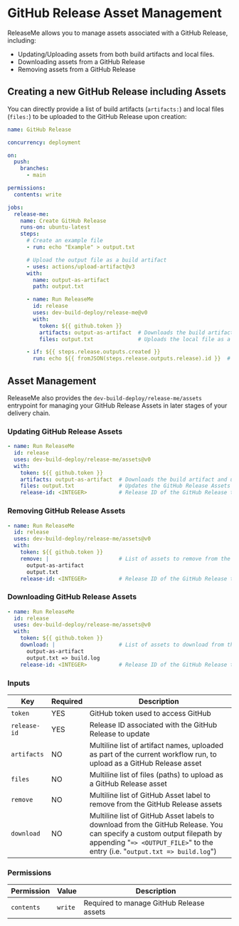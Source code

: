 <!--
SPDX-FileCopyrightText: 2023 Kevin de Jong <monkaii@hotmail.com>
SPDX-License-Identifier: MIT
-->

# GitHub Release Asset Management

ReleaseMe allows you to manage assets associated with a GitHub Release, including:

- Updating/Uploading assets from both build artifacts and local files.
- Downloading assets from a GitHub Release
- Removing assets from a GitHub Release

## Creating a new GitHub Release including Assets

You can directly provide a list of build artifacts (`artifacts:`) and local files (`files:`) to be uploaded to the GitHub Release upon creation:

```yaml
name: GitHub Release

concurrency: deployment

on:
  push:
    branches:
      - main

permissions:
  contents: write

jobs:
  release-me:
    name: Create GitHub Release
    runs-on: ubuntu-latest
    steps:
      # Create an example file
      - run: echo "Example" > output.txt

      # Upload the output file as a build artifact
      - uses: actions/upload-artifact@v3
      with:
        name: output-as-artifact
        path: output.txt

      - name: Run ReleaseMe
        id: release
        uses: dev-build-deploy/release-me@v0
        with:
          token: ${{ github.token }}
          artifacts: output-as-artifact  # Downloads the build artifact and uploads it as a GitHub Release Asset
          files: output.txt              # Uploads the local file as a GitHub Release Asset

      - if: ${{ steps.release.outputs.created }}
        run: echo ${{ fromJSON(steps.release.outputs.release).id }}  # This will provide the newly created GitHub Release ID
```

## Asset Management

ReleaseMe also provides the `dev-build-deploy/release-me/assets` entrypoint for managing your GitHub Release Assets in later stages of your delivery chain.

### Updating GitHub Release Assets

```yaml
- name: Run ReleaseMe
  id: release
  uses: dev-build-deploy/release-me/assets@v0
  with:
    token: ${{ github.token }}
    artifacts: output-as-artifact  # Downloads the build artifact and updates the GitHub Release assets
    files: output.txt              # Updates the GitHub Release Assets to include the local file
    release-id: <INTEGER>          # Release ID of the GitHub Release to update
```

### Removing GitHub Release Assets


```yaml
- name: Run ReleaseMe
  id: release
  uses: dev-build-deploy/release-me/assets@v0
  with:
    token: ${{ github.token }}
    remove: |                      # List of assets to remove from the GitHub Release
      output-as-artifact
      output.txt
    release-id: <INTEGER>          # Release ID of the GitHub Release to update
```

### Downloading GitHub Release Assets

```yaml
- name: Run ReleaseMe
  id: release
  uses: dev-build-deploy/release-me/assets@v0
  with:
    token: ${{ github.token }}
    download: |                    # List of assets to download from the GitHub Release
      output-as-artifact
      output.txt => build.log
    release-id: <INTEGER>          # Release ID of the GitHub Release to update
```

### Inputs

| Key | Required | Description |
| --- | --- | --- |
| `token` | YES | GitHub token used to access GitHub |
| `release-id` | YES | Release ID associated with the GitHub Release to update |
| `artifacts` | NO | Multiline list of artifact names, uploaded as part of the current workflow run, to upload as a GitHub Release asset |
| `files` | NO | Multiline list of files (paths) to upload as a GitHub Release asset |
| `remove` | NO | Multiline list of GitHub Asset label to remove from the GitHub Release assets |
| `download` | NO | Multiline list of GitHub Asset labels to download from the GitHub Release. You can specify a custom output filepath by appending "`=> <OUTPUT_FILE>`" to the entry (i.e. "`output.txt => build.log`") |

### Permissions

| Permission | Value | Description |
| --- | --- | --- |
| `contents` | `write` | Required to manage GitHub Release assets |